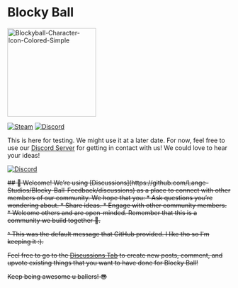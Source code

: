 # Blocky Ball

<a href="https://ibb.co/y5hR3S1"><img src="https://i.ibb.co/Np134SP/Blockyball-Character-Icon-Colored-Simple.png" alt="Blockyball-Character-Icon-Colored-Simple" width=200 height=200></a>

<a href="https://store.steampowered.com/app/1343040/Blocky_Ball/"><img alt="Steam" src="https://img.shields.io/badge/steam-%23000000.svg?style=for-the-badge&logo=steam&logoColor=white"/></a>
<a href="https://discord.com/invite/PcTANCn" target="_blank"><img alt="Discord" src="https://discordapp.com/api/guilds/509906076309651467/widget.png?style=shield"/></a>

This is here for testing.  We might use it at a later date.  For now, feel free to use our [Discord Server](https://discordapp.com/api/guilds/509906076309651467/widget.png?style=shield) for getting in contact with us!  We could love to hear your ideas!

<a href="https://discord.com/invite/PcTANCn" target="_blank"><img alt="Discord" src="https://discordapp.com/api/guilds/509906076309651467/widget.png?style=banner2"/></a>

<s>
## 👋 Welcome!
  We’re using [Discussions](https://github.com/Lange-Studios/Blocky-Ball-Feedback/discussions) as a place to connect with other members of our community. We hope that you:
  * Ask questions you’re wondering about.
  * Share ideas.
  * Engage with other community members.
  * Welcome others and are open-minded. Remember that this is a community we
  build together 💪.

^ This was the default message that GitHub provided.  I like tho so I'm keeping it :).

Feel free to go to the [Discussions Tab](https://github.com/Lange-Studios/Blocky-Ball-Feedback/discussions) to create new posts, comment, and upvote existing things that you want to have done for Blocky Ball!

Keep being awesome u ballers! 😎
</s>
